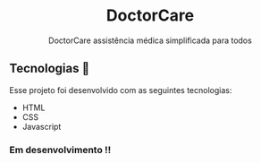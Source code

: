 <h1 align="center">DoctorCare</h1>

<p align="center">DoctorCare assistência médica simplificada para todos</p>

<div align="left">
<h2>Tecnologias  🚀</h2>

  <p>Esse projeto foi desenvolvido com as seguintes tecnologias:  </p>
  
+ HTML
+ CSS
+ Javascript

</div>

### Em desenvolvimento !!
